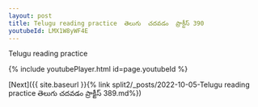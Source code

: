 ```yaml
---
layout: post
title: Telugu reading practice  తెలుగు  చదవడం  ప్రాక్టీస్ 390
youtubeId: LMX1W8yWF4E
---
```

 
 
Telugu reading practice
 
 
 
 
 


{% include youtubePlayer.html id=page.youtubeId %}
 
[Next]({{ site.baseurl }}{% link  split2/_posts/2022-10-05-Telugu reading practice  తెలుగు  చదవడం  ప్రాక్టీస్ 389.md%})
 
